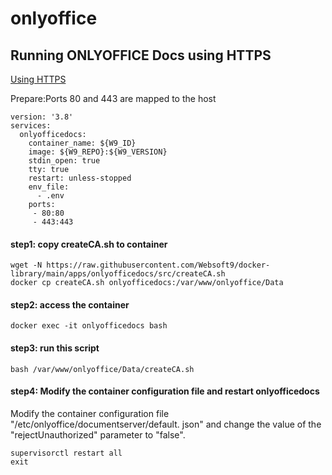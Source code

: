 # onlyoffice

## Running ONLYOFFICE Docs using HTTPS
[Using HTTPS](https://helpcenter.onlyoffice.com/installation/docs-community-install-docker.aspx) 

Prepare:Ports 80 and 443 are mapped to the host
```
version: '3.8'
services:     
  onlyofficedocs:
    container_name: ${W9_ID}
    image: ${W9_REPO}:${W9_VERSION}
    stdin_open: true
    tty: true
    restart: unless-stopped
    env_file:
      - .env
    ports:
     - 80:80
     - 443:443
```

#### step1: copy createCA.sh to container
```
wget -N https://raw.githubusercontent.com/Websoft9/docker-library/main/apps/onlyofficedocs/src/createCA.sh
docker cp createCA.sh onlyofficedocs:/var/www/onlyoffice/Data
```
#### step2: access the container 
```
docker exec -it onlyofficedocs bash
```
#### step3: run this script 
```
bash /var/www/onlyoffice/Data/createCA.sh
```
#### step4: Modify the container configuration file and restart onlyofficedocs 
Modify the container configuration file "/etc/onlyoffice/documentserver/default. json" and change the value of the "rejectUnauthorized" parameter to "false".

```
supervisorctl restart all
exit
```
